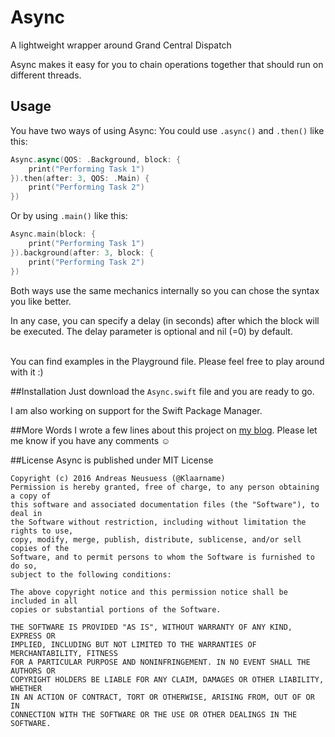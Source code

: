 # Async
A lightweight wrapper around Grand Central Dispatch

Async makes it easy for you to chain operations together that should run on different threads.

## Usage
You have two ways of using Async:
You could use ```.async()``` and ```.then()``` like this:
```Swift
Async.async(QOS: .Background, block: {
    print("Performing Task 1")    
}).then(after: 3, QOS: .Main) { 
    print("Performing Task 2")
})
```
Or  by using ```.main()``` like this:
```Swift
Async.main(block: {
    print("Performing Task 1") 
}).background(after: 3, block: {
    print("Performing Task 2") 
})
```

Both ways use the same mechanics internally so you can chose the syntax you like better.

In any case, you can specify a delay (in seconds) after which the block will be executed. The delay parameter is optional and nil (=0) by default.
<br><br>

You can find examples in the Playground file. Please feel free to play around with it :)

##Installation
Just download the ```Async.swift``` file and you are ready to go.

I am also working on support for the Swift Package Manager.

##More Words
I wrote a few lines about this project on [my blog](https://anerma.de/blog/open-source-project-async).
Please let me know if you have any comments ☺️

##License
Async is published under MIT License

    Copyright (c) 2016 Andreas Neusuess (@Klaarname)
    Permission is hereby granted, free of charge, to any person obtaining a copy of
    this software and associated documentation files (the "Software"), to deal in
    the Software without restriction, including without limitation the rights to use,
    copy, modify, merge, publish, distribute, sublicense, and/or sell copies of the
    Software, and to permit persons to whom the Software is furnished to do so,
    subject to the following conditions:

    The above copyright notice and this permission notice shall be included in all
    copies or substantial portions of the Software.

    THE SOFTWARE IS PROVIDED "AS IS", WITHOUT WARRANTY OF ANY KIND, EXPRESS OR
    IMPLIED, INCLUDING BUT NOT LIMITED TO THE WARRANTIES OF MERCHANTABILITY, FITNESS
    FOR A PARTICULAR PURPOSE AND NONINFRINGEMENT. IN NO EVENT SHALL THE AUTHORS OR
    COPYRIGHT HOLDERS BE LIABLE FOR ANY CLAIM, DAMAGES OR OTHER LIABILITY, WHETHER
    IN AN ACTION OF CONTRACT, TORT OR OTHERWISE, ARISING FROM, OUT OF OR IN
    CONNECTION WITH THE SOFTWARE OR THE USE OR OTHER DEALINGS IN THE SOFTWARE. 